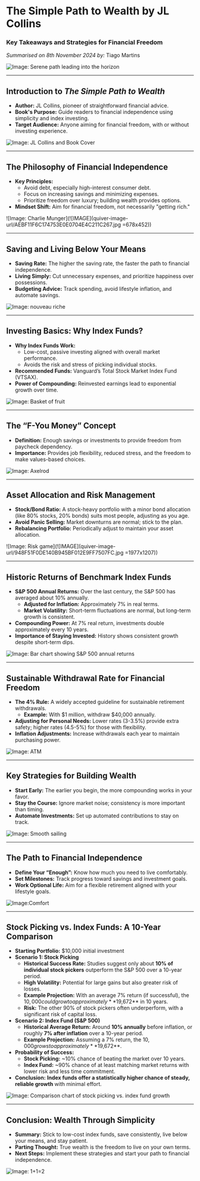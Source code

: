 # The Simple Path to Wealth by JL Collins
### Key Takeaways and Strategies for Financial Freedom
*Summarised on 8th November 2024 by:* Tiago Martins

![Image: Serene path leading into the horizon](https://www.keepthrifty.com/assets/img/posts/2016-06-18-the-simple-path-to-wealth-review/the-simple-path-to-wealth.jpg)

---

## Introduction to *The Simple Path to Wealth*
- **Author:** JL Collins, pioneer of straightforward financial advice.
- **Book's Purpose:** Guide readers to financial independence using simplicity and index investing.
- **Target Audience:** Anyone aiming for financial freedom, with or without investing experience.

![Image: JL Collins and Book Cover](https://i.insider.com/665a1139d0b8e1c832cadb85?width=1200&format=jpeg)

---

## The Philosophy of Financial Independence
- **Key Principles:**
  - Avoid debt, especially high-interest consumer debt.
  - Focus on increasing savings and minimizing expenses.
  - Prioritize freedom over luxury; building wealth provides options.
- **Mindset Shift:** Aim for financial freedom, not necessarily "getting rich."

![Image: Charlie Munger](![IMAGE](quiver-image-url/AEBF11F6C174753E0E0704E4C211C267.jpg =678x452))

---

## Saving and Living Below Your Means
- **Saving Rate:** The higher the saving rate, the faster the path to financial independence.
- **Living Simply:** Cut unnecessary expenses, and prioritize happiness over possessions.
- **Budgeting Advice:** Track spending, avoid lifestyle inflation, and automate savings.

![Image: nouveau riche](https://preview.redd.it/a-wild-nouveau-riche-appears-v0-fnonricaccua1.jpg?width=640&crop=smart&auto=webp&s=0761e4f00cb86ec92d3d529c8073dde32ac71efd)

---

## Investing Basics: Why Index Funds?
- **Why Index Funds Work:**
  - Low-cost, passive investing aligned with overall market performance.
  - Avoids the risk and stress of picking individual stocks.
- **Recommended Funds:** Vanguard’s Total Stock Market Index Fund (VTSAX).
- **Power of Compounding:** Reinvested earnings lead to exponential growth over time.

![Image: Basket of fruit](https://freshtodommot.com/cdn/shop/products/FreshFruitBasket_Gold_800x.jpg?v=1666709771)

---

## The “F-You Money” Concept
- **Definition:** Enough savings or investments to provide freedom from paycheck dependency.
- **Importance:** Provides job flexibility, reduced stress, and the freedom to make values-based choices.

![Image: Axelrod](https://i.gifer.com/HFfv.gif)

---

## Asset Allocation and Risk Management
- **Stock/Bond Ratio:** A stock-heavy portfolio with a minor bond allocation (like 80% stocks, 20% bonds) suits most people, adjusting as you age.
- **Avoid Panic Selling:** Market downturns are normal; stick to the plan.
- **Rebalancing Portfolio:** Periodically adjust to maintain your asset allocation.

![Image: Risk game](![IMAGE](quiver-image-url/948F51F0DE140B945BF012E9FF7507FC.jpg =1977x1207))

---

## Historic Returns of Benchmark Index Funds
- **S&P 500 Annual Returns:** Over the last century, the S&P 500 has averaged about 10% annually.
  - **Adjusted for Inflation:** Approximately 7% in real terms.
  - **Market Volatility:** Short-term fluctuations are normal, but long-term growth is consistent.
- **Compounding Power:** At 7% real return, investments double approximately every 10 years.
- **Importance of Staying Invested:** History shows consistent growth despite short-term dips.

![Image: Bar chart showing S&P 500 annual returns](https://www.moolanomy.com/wp-content/uploads/2019/07/SP-500-Index-Growth-With-Three-Major-Crashes.png)

---

## Sustainable Withdrawal Rate for Financial Freedom
- **The 4% Rule:** A widely accepted guideline for sustainable retirement withdrawals.
  - **Example:** With $1 million, withdraw $40,000 annually.
- **Adjusting for Personal Needs:** Lower rates (3-3.5%) provide extra safety; higher rates (4.5-5%) for those with flexibility.
- **Inflation Adjustments:** Increase withdrawals each year to maintain purchasing power.

![Image: ATM](https://thumbor.forbes.com/thumbor/fit-in/900x510/https://www.forbes.com/advisor/wp-content/uploads/2022/03/getty_atm_withdrawal_limits.jpeg)

---

## Key Strategies for Building Wealth
- **Start Early:** The earlier you begin, the more compounding works in your favor.
- **Stay the Course:** Ignore market noise; consistency is more important than timing.
- **Automate Investments:** Set up automated contributions to stay on track.

![Image: Smooth sailing](https://images.squarespace-cdn.com/content/v1/5e300211d98f3f2f0319634e/1608242167243-0GON2SDIIAUANLAOMWSB/50+Foot+Moorings+Catamaran+1.jpg)

---

## The Path to Financial Independence
- **Define Your “Enough”:** Know how much you need to live comfortably.
- **Set Milestones:** Track progress toward savings and investment goals.
- **Work Optional Life:** Aim for a flexible retirement aligned with your lifestyle goals.

![Image:Comfort](https://img.buzzfeed.com/store-an-image-prod-us-east-1/kXP_iDEgl.png?output-format=jpg&downsize=650:*&output-format=auto&output-quality=auto)

---

## Stock Picking vs. Index Funds: A 10-Year Comparison
- **Starting Portfolio:** $10,000 initial investment
- **Scenario 1: Stock Picking**
  - **Historical Success Rate:** Studies suggest only about **10% of individual stock pickers** outperform the S&P 500 over a 10-year period.
  - **High Volatility:** Potential for large gains but also greater risk of losses.
  - **Example Projection:** With an average 7% return (if successful), the $10,000 could grow to approximately **$19,672** in 10 years.
  - **Risk:** The other 90% of stock pickers often underperform, with a significant risk of capital loss.
- **Scenario 2: Index Fund (S&P 500)**
  - **Historical Average Return:** Around **10% annually** before inflation, or roughly **7% after inflation** over a 10-year period.
  - **Example Projection:** Assuming a 7% return, the $10,000 grows to approximately **$19,672**.
- **Probability of Success:**
  - **Stock Picking:** ~10% chance of beating the market over 10 years.
  - **Index Fund:** ~90% chance of at least matching market returns with lower risk and less time commitment.
- **Conclusion:** **Index funds offer a statistically higher chance of steady, reliable growth** with minimal effort.

![Image: Comparison chart of stock picking vs. index fund growth](https://cdn.prod.website-files.com/6203f9c8ba1c4ccd13cbfde6/62108dc480ed595f4dbff7a4_Hedge-Funds-vs.-SP-500_2011-to-2020.png)

---

## Conclusion: Wealth Through Simplicity
- **Summary:** Stick to low-cost index funds, save consistently, live below your means, and stay patient.
- **Parting Thought:** True wealth is the freedom to live on your own terms.
- **Next Steps:** Implement these strategies and start your path to financial independence.

![Image: 1+1=2](https://encrypted-tbn0.gstatic.com/images?q=tbn:ANd9GcSVaxcB7S8b4LqwGzUGcuLOvGegGLN96M6wfg&s)
